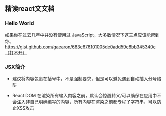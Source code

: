 ## 精读react文文档

### Hello World
如果你在过去几年中并没有使用过 JavaScript，大多数情况下这三点应该能帮到你。
https://gist.github.com/gaearon/683e676101005de0add59e8bb345340c（打不开）

### JSX简介
- 建议将内容包裹在括号中，不是强制要求，但是可以避免遇到自动插入分号陷阱

- React DOM 在渲染所有输入内容之前，默认会惊醒转义/可以确保在应用中不会注入非自己明确编写的内容，所有内容在渲染之前都专程了字符串，可以防止XSS攻击

